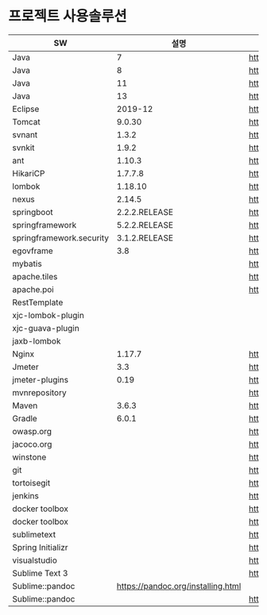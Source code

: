 # 프로젝트 사용솔루션


|SW|설명 |다운로드 링크| |
|---------|-------|--------------|---------------|
|Java|7|https://www.oracle.com | |
|Java|8|https://www.oracle.com | |
|Java|11|https://www.oracle.com | |
|Java|13|https://www.oracle.com | |
|Eclipse|2019-12|http://www.eclipse.org | |
|Tomcat|9.0.30|http://tomcat.apache.org | |
|svnant|1.3.2|http://subclipse.tigris.org/svnant/svntask.html| |
|svnkit|1.9.2|https://svnkit.com/| |
|ant|1.10.3|https://ant.apache.org/| |
|HikariCP|1.7.7.8|https://github.com/brettwooldridge/HikariCP| |
|lombok|1.18.10|https://projectlombok.org/download| |
|nexus|2.14.5|http://www.sonatype.org/nexus/| |
|springboot|2.2.2.RELEASE|https://github.com/spring-projects| |
|springframework|5.2.2.RELEASE|https://github.com/spring-projects| |
|springframework.security|3.1.2.RELEASE|https://github.com/spring-projects| |
|egovframe|3.8|http://www.egovframe.go.kr/| |
|mybatis| |http://www.mybatis.org| |
|apache.tiles| |https://tiles.apache.org//| |
|apache.poi| |https://poi.apache.org/| |
|RestTemplate| | | |
|xjc-lombok-plugin| | | |
|xjc-guava-plugin| | | |
|jaxb-lombok| | | |
|Nginx|1.17.7|http://nginx.org | |
|Jmeter|3.3|http://jmeter.apache.org | |
|jmeter-plugins|0.19|https://jmeter-plugins.org | |
|mvnrepository||http://mvnrepository.com| |
|Maven|3.6.3|https://maven.apache.org | |
|Gradle|6.0.1|https://gradle.org| |
|owasp.org| |https://www.owasp.org/ | |
|jacoco.org| |http://www.jacoco.org/ | |
|winstone| |http://winstone.sourceforge.net/ | |
|git| |https://gitforwindows.org/ | |
|tortoisegit| |https://tortoisegit.org/download/ | |
|jenkins| |http://updates.jenkins-ci.org/download/war/ | |
|docker toolbox| |https://docs.docker.com/toolbox/toolbox_install_windows/ | |
|docker toolbox| |https://github.com/docker/toolbox/releases | |
|sublimetext| |https://www.sublimetext.com/3 | |
|Spring Initializr| |https://start.spring.io/ | |
|visualstudio| |https://code.visualstudio.com/docs/?dv=win | |
|Sublime Text 3| |https://www.sublimetext.com/3 | |
|Sublime::pandoc |https://pandoc.org/installing.html | |
|Sublime::pandoc| |https://github.com/jgm/pandoc/releases/tag/2.9.1 | |
